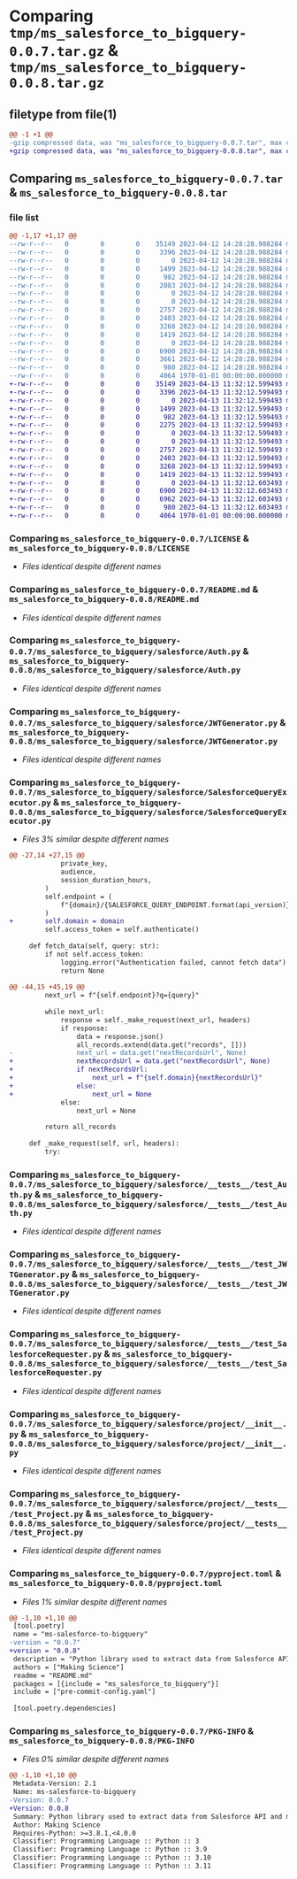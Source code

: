 # Comparing `tmp/ms_salesforce_to_bigquery-0.0.7.tar.gz` & `tmp/ms_salesforce_to_bigquery-0.0.8.tar.gz`

## filetype from file(1)

```diff
@@ -1 +1 @@
-gzip compressed data, was "ms_salesforce_to_bigquery-0.0.7.tar", max compression
+gzip compressed data, was "ms_salesforce_to_bigquery-0.0.8.tar", max compression
```

## Comparing `ms_salesforce_to_bigquery-0.0.7.tar` & `ms_salesforce_to_bigquery-0.0.8.tar`

### file list

```diff
@@ -1,17 +1,17 @@
--rw-r--r--   0        0        0    35149 2023-04-12 14:28:28.988284 ms_salesforce_to_bigquery-0.0.7/LICENSE
--rw-r--r--   0        0        0     3396 2023-04-12 14:28:28.988284 ms_salesforce_to_bigquery-0.0.7/README.md
--rw-r--r--   0        0        0        0 2023-04-12 14:28:28.988284 ms_salesforce_to_bigquery-0.0.7/ms_salesforce_to_bigquery/__init__.py
--rw-r--r--   0        0        0     1499 2023-04-12 14:28:28.988284 ms_salesforce_to_bigquery-0.0.7/ms_salesforce_to_bigquery/salesforce/Auth.py
--rw-r--r--   0        0        0      982 2023-04-12 14:28:28.988284 ms_salesforce_to_bigquery-0.0.7/ms_salesforce_to_bigquery/salesforce/JWTGenerator.py
--rw-r--r--   0        0        0     2083 2023-04-12 14:28:28.988284 ms_salesforce_to_bigquery-0.0.7/ms_salesforce_to_bigquery/salesforce/SalesforceQueryExecutor.py
--rw-r--r--   0        0        0        0 2023-04-12 14:28:28.988284 ms_salesforce_to_bigquery-0.0.7/ms_salesforce_to_bigquery/salesforce/__init__.py
--rw-r--r--   0        0        0        0 2023-04-12 14:28:28.988284 ms_salesforce_to_bigquery-0.0.7/ms_salesforce_to_bigquery/salesforce/__tests__/__init__.py
--rw-r--r--   0        0        0     2757 2023-04-12 14:28:28.988284 ms_salesforce_to_bigquery-0.0.7/ms_salesforce_to_bigquery/salesforce/__tests__/test_Auth.py
--rw-r--r--   0        0        0     2403 2023-04-12 14:28:28.988284 ms_salesforce_to_bigquery-0.0.7/ms_salesforce_to_bigquery/salesforce/__tests__/test_JWTGenerator.py
--rw-r--r--   0        0        0     3268 2023-04-12 14:28:28.988284 ms_salesforce_to_bigquery-0.0.7/ms_salesforce_to_bigquery/salesforce/__tests__/test_SalesforceRequester.py
--rw-r--r--   0        0        0     1419 2023-04-12 14:28:28.988284 ms_salesforce_to_bigquery-0.0.7/ms_salesforce_to_bigquery/salesforce/project/__init__.py
--rw-r--r--   0        0        0        0 2023-04-12 14:28:28.988284 ms_salesforce_to_bigquery-0.0.7/ms_salesforce_to_bigquery/salesforce/project/__tests__/__init__.py
--rw-r--r--   0        0        0     6900 2023-04-12 14:28:28.988284 ms_salesforce_to_bigquery-0.0.7/ms_salesforce_to_bigquery/salesforce/project/__tests__/test_Project.py
--rw-r--r--   0        0        0     3661 2023-04-12 14:28:28.988284 ms_salesforce_to_bigquery-0.0.7/ms_salesforce_to_bigquery/salesforce/project/dto/__init__.py
--rw-r--r--   0        0        0      980 2023-04-12 14:28:28.988284 ms_salesforce_to_bigquery-0.0.7/pyproject.toml
--rw-r--r--   0        0        0     4064 1970-01-01 00:00:00.000000 ms_salesforce_to_bigquery-0.0.7/PKG-INFO
+-rw-r--r--   0        0        0    35149 2023-04-13 11:32:12.599493 ms_salesforce_to_bigquery-0.0.8/LICENSE
+-rw-r--r--   0        0        0     3396 2023-04-13 11:32:12.599493 ms_salesforce_to_bigquery-0.0.8/README.md
+-rw-r--r--   0        0        0        0 2023-04-13 11:32:12.599493 ms_salesforce_to_bigquery-0.0.8/ms_salesforce_to_bigquery/__init__.py
+-rw-r--r--   0        0        0     1499 2023-04-13 11:32:12.599493 ms_salesforce_to_bigquery-0.0.8/ms_salesforce_to_bigquery/salesforce/Auth.py
+-rw-r--r--   0        0        0      982 2023-04-13 11:32:12.599493 ms_salesforce_to_bigquery-0.0.8/ms_salesforce_to_bigquery/salesforce/JWTGenerator.py
+-rw-r--r--   0        0        0     2275 2023-04-13 11:32:12.599493 ms_salesforce_to_bigquery-0.0.8/ms_salesforce_to_bigquery/salesforce/SalesforceQueryExecutor.py
+-rw-r--r--   0        0        0        0 2023-04-13 11:32:12.599493 ms_salesforce_to_bigquery-0.0.8/ms_salesforce_to_bigquery/salesforce/__init__.py
+-rw-r--r--   0        0        0        0 2023-04-13 11:32:12.599493 ms_salesforce_to_bigquery-0.0.8/ms_salesforce_to_bigquery/salesforce/__tests__/__init__.py
+-rw-r--r--   0        0        0     2757 2023-04-13 11:32:12.599493 ms_salesforce_to_bigquery-0.0.8/ms_salesforce_to_bigquery/salesforce/__tests__/test_Auth.py
+-rw-r--r--   0        0        0     2403 2023-04-13 11:32:12.599493 ms_salesforce_to_bigquery-0.0.8/ms_salesforce_to_bigquery/salesforce/__tests__/test_JWTGenerator.py
+-rw-r--r--   0        0        0     3268 2023-04-13 11:32:12.599493 ms_salesforce_to_bigquery-0.0.8/ms_salesforce_to_bigquery/salesforce/__tests__/test_SalesforceRequester.py
+-rw-r--r--   0        0        0     1419 2023-04-13 11:32:12.599493 ms_salesforce_to_bigquery-0.0.8/ms_salesforce_to_bigquery/salesforce/project/__init__.py
+-rw-r--r--   0        0        0        0 2023-04-13 11:32:12.603493 ms_salesforce_to_bigquery-0.0.8/ms_salesforce_to_bigquery/salesforce/project/__tests__/__init__.py
+-rw-r--r--   0        0        0     6900 2023-04-13 11:32:12.603493 ms_salesforce_to_bigquery-0.0.8/ms_salesforce_to_bigquery/salesforce/project/__tests__/test_Project.py
+-rw-r--r--   0        0        0     6962 2023-04-13 11:32:12.603493 ms_salesforce_to_bigquery-0.0.8/ms_salesforce_to_bigquery/salesforce/project/dto/__init__.py
+-rw-r--r--   0        0        0      980 2023-04-13 11:32:12.603493 ms_salesforce_to_bigquery-0.0.8/pyproject.toml
+-rw-r--r--   0        0        0     4064 1970-01-01 00:00:00.000000 ms_salesforce_to_bigquery-0.0.8/PKG-INFO
```

### Comparing `ms_salesforce_to_bigquery-0.0.7/LICENSE` & `ms_salesforce_to_bigquery-0.0.8/LICENSE`

 * *Files identical despite different names*

### Comparing `ms_salesforce_to_bigquery-0.0.7/README.md` & `ms_salesforce_to_bigquery-0.0.8/README.md`

 * *Files identical despite different names*

### Comparing `ms_salesforce_to_bigquery-0.0.7/ms_salesforce_to_bigquery/salesforce/Auth.py` & `ms_salesforce_to_bigquery-0.0.8/ms_salesforce_to_bigquery/salesforce/Auth.py`

 * *Files identical despite different names*

### Comparing `ms_salesforce_to_bigquery-0.0.7/ms_salesforce_to_bigquery/salesforce/JWTGenerator.py` & `ms_salesforce_to_bigquery-0.0.8/ms_salesforce_to_bigquery/salesforce/JWTGenerator.py`

 * *Files identical despite different names*

### Comparing `ms_salesforce_to_bigquery-0.0.7/ms_salesforce_to_bigquery/salesforce/SalesforceQueryExecutor.py` & `ms_salesforce_to_bigquery-0.0.8/ms_salesforce_to_bigquery/salesforce/SalesforceQueryExecutor.py`

 * *Files 3% similar despite different names*

```diff
@@ -27,14 +27,15 @@
             private_key,
             audience,
             session_duration_hours,
         )
         self.endpoint = (
             f"{domain}/{SALESFORCE_QUERY_ENDPOINT.format(api_version)}"
         )
+        self.domain = domain
         self.access_token = self.authenticate()
 
     def fetch_data(self, query: str):
         if not self.access_token:
             logging.error("Authentication failed, cannot fetch data")
             return None
 
@@ -44,15 +45,19 @@
         next_url = f"{self.endpoint}?q={query}"
 
         while next_url:
             response = self._make_request(next_url, headers)
             if response:
                 data = response.json()
                 all_records.extend(data.get("records", []))
-                next_url = data.get("nextRecordsUrl", None)
+                nextRecordsUrl = data.get("nextRecordsUrl", None)
+                if nextRecordsUrl:
+                    next_url = f"{self.domain}{nextRecordsUrl}"
+                else:
+                    next_url = None
             else:
                 next_url = None
 
         return all_records
 
     def _make_request(self, url, headers):
         try:
```

### Comparing `ms_salesforce_to_bigquery-0.0.7/ms_salesforce_to_bigquery/salesforce/__tests__/test_Auth.py` & `ms_salesforce_to_bigquery-0.0.8/ms_salesforce_to_bigquery/salesforce/__tests__/test_Auth.py`

 * *Files identical despite different names*

### Comparing `ms_salesforce_to_bigquery-0.0.7/ms_salesforce_to_bigquery/salesforce/__tests__/test_JWTGenerator.py` & `ms_salesforce_to_bigquery-0.0.8/ms_salesforce_to_bigquery/salesforce/__tests__/test_JWTGenerator.py`

 * *Files identical despite different names*

### Comparing `ms_salesforce_to_bigquery-0.0.7/ms_salesforce_to_bigquery/salesforce/__tests__/test_SalesforceRequester.py` & `ms_salesforce_to_bigquery-0.0.8/ms_salesforce_to_bigquery/salesforce/__tests__/test_SalesforceRequester.py`

 * *Files identical despite different names*

### Comparing `ms_salesforce_to_bigquery-0.0.7/ms_salesforce_to_bigquery/salesforce/project/__init__.py` & `ms_salesforce_to_bigquery-0.0.8/ms_salesforce_to_bigquery/salesforce/project/__init__.py`

 * *Files identical despite different names*

### Comparing `ms_salesforce_to_bigquery-0.0.7/ms_salesforce_to_bigquery/salesforce/project/__tests__/test_Project.py` & `ms_salesforce_to_bigquery-0.0.8/ms_salesforce_to_bigquery/salesforce/project/__tests__/test_Project.py`

 * *Files identical despite different names*

### Comparing `ms_salesforce_to_bigquery-0.0.7/pyproject.toml` & `ms_salesforce_to_bigquery-0.0.8/pyproject.toml`

 * *Files 1% similar despite different names*

```diff
@@ -1,10 +1,10 @@
 [tool.poetry]
 name = "ms-salesforce-to-bigquery"
-version = "0.0.7"
+version = "0.0.8"
 description = "Python library used to extract data from Salesforce API and migrate it to Bigquery."
 authors = ["Making Science"]
 readme = "README.md"
 packages = [{include = "ms_salesforce_to_bigquery"}]
 include = ["pre-commit-config.yaml"]
 
 [tool.poetry.dependencies]
```

### Comparing `ms_salesforce_to_bigquery-0.0.7/PKG-INFO` & `ms_salesforce_to_bigquery-0.0.8/PKG-INFO`

 * *Files 0% similar despite different names*

```diff
@@ -1,10 +1,10 @@
 Metadata-Version: 2.1
 Name: ms-salesforce-to-bigquery
-Version: 0.0.7
+Version: 0.0.8
 Summary: Python library used to extract data from Salesforce API and migrate it to Bigquery.
 Author: Making Science
 Requires-Python: >=3.8.1,<4.0.0
 Classifier: Programming Language :: Python :: 3
 Classifier: Programming Language :: Python :: 3.9
 Classifier: Programming Language :: Python :: 3.10
 Classifier: Programming Language :: Python :: 3.11
```

